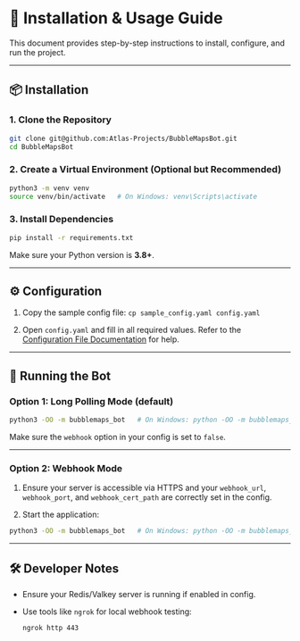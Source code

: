 # 🚀 Installation & Usage Guide

This document provides step-by-step instructions to install, configure, and run the project.

---

## 📦 Installation

### 1. Clone the Repository

```bash
git clone git@github.com:Atlas-Projects/BubbleMapsBot.git
cd BubbleMapsBot
```

### 2. Create a Virtual Environment (Optional but Recommended)

```bash
python3 -m venv venv
source venv/bin/activate   # On Windows: venv\Scripts\activate
```

### 3. Install Dependencies

```bash
pip install -r requirements.txt
```

Make sure your Python version is **3.8+**.

---

## ⚙️ Configuration

1. Copy the sample config file: `cp sample_config.yaml config.yaml`

2. Open `config.yaml` and fill in all required values. Refer to the [Configuration File Documentation](./config_vars.md) for help.

---

## 🧪 Running the Bot

### Option 1: Long Polling Mode (default)

```bash
python3 -OO -m bubblemaps_bot   # On Windows: python -OO -m bubblemaps_bot
```

Make sure the `webhook` option in your config is set to `false`.

---

### Option 2: Webhook Mode

1. Ensure your server is accessible via HTTPS and your `webhook_url`, `webhook_port`, and `webhook_cert_path` are correctly set in the config.

2. Start the application:

```bash
python3 -OO -m bubblemaps_bot   # On Windows: python -OO -m bubblemaps_bot
```

---

## 🛠 Developer Notes

- Ensure your Redis/Valkey server is running if enabled in config.
- Use tools like `ngrok` for local webhook testing:

  ```bash
  ngrok http 443
  ```
